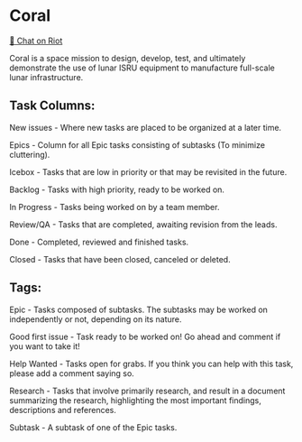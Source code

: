 # Coral

[💬 Chat on Riot](https://riot.im/app/#/room/#spacedecentral-missions:matrix.org)

Coral is a space mission to design, develop, test, and ultimately demonstrate the use of lunar ISRU equipment to manufacture full-scale lunar infrastructure.


## Task Columns:
New issues - Where new tasks are placed to be organized at a later time.

Epics - Column for all Epic tasks consisting of subtasks (To minimize cluttering). 

Icebox - Tasks that are low in priority or that may be revisited in the future.

Backlog - Tasks with high priority, ready to be worked on.

In Progress - Tasks being worked on by a team member.

Review/QA - Tasks that are completed, awaiting revision from the leads.

Done - Completed, reviewed and finished tasks.

Closed - Tasks that have been closed, canceled or deleted.


## Tags:

Epic - Tasks composed of subtasks. The subtasks may be worked on independently or not, depending on its nature.

Good first issue - Task ready to be worked on! Go ahead and comment if you want to take it!

Help Wanted - Tasks open for grabs. If you think you can help with this task, please add a comment saying so.

Research - Tasks that involve primarily research, and result in a document summarizing the research, highlighting the most important findings, descriptions and references.

Subtask - A subtask of one of the Epic tasks.


